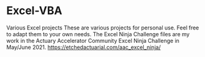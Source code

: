 # Excel-VBA
Various Excel projects 
These are various projects for personal use. Feel free to adapt them to your own needs.
The Excel Ninja Challenge files are my work in the Actuary Accelerator Community Excel Ninja Challenge in May/June 2021. https://etchedactuarial.com/aac_excel_ninja/
